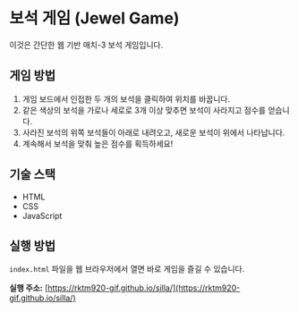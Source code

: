 # 보석 게임 (Jewel Game)

이것은 간단한 웹 기반 매치-3 보석 게임입니다.

## 게임 방법

1.  게임 보드에서 인접한 두 개의 보석을 클릭하여 위치를 바꿉니다.
2.  같은 색상의 보석을 가로나 세로로 3개 이상 맞추면 보석이 사라지고 점수를 얻습니다.
3.  사라진 보석의 위쪽 보석들이 아래로 내려오고, 새로운 보석이 위에서 나타납니다.
4.  계속해서 보석을 맞춰 높은 점수를 획득하세요!

## 기술 스택

*   HTML
*   CSS
*   JavaScript

## 실행 방법

`index.html` 파일을 웹 브라우저에서 열면 바로 게임을 즐길 수 있습니다.

**실행 주소:** [https://rktm920-gif.github.io/silla/](https://rktm920-gif.github.io/silla/)